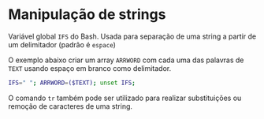 # Manipulação de strings

Variável global `IFS` do Bash. Usada para separação de uma string a partir de um delimitador (padrão é `espace`)

O exemplo abaixo criar um array `ARRWORD` com cada uma das palavras de `TEXT` usando espaço em branco como delimitador.

```bash
IFS=" "; ARRWORD=($TEXT); unset IFS;
```

O comando `tr` também pode ser utilizado para realizar substituições ou remoção de caracteres de uma string.

